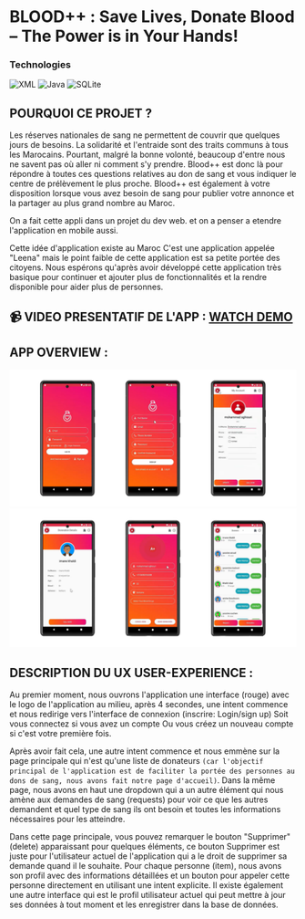 # BLOOD++ : Save Lives, Donate Blood – The Power is in Your Hands!

### Technologies

![XML](https://img.shields.io/badge/XML-FF6600?style=for-the-badge&labelColor=black&logo=xml&logoColor=FF6600)
![Java](https://img.shields.io/badge/Java-007396?style=for-the-badge&labelColor=black&logo=java&logoColor=007396)
![SQLite](https://img.shields.io/badge/SQLite-003B57?style=for-the-badge&labelColor=black&logo=sqlite&logoColor=003B57)

## POURQUOI CE PROJET ?

Les réserves nationales de sang ne permettent de couvrir que quelques jours de besoins. La solidarité et l'entraide sont des traits communs à tous les Marocains. Pourtant, malgré la bonne volonté, beaucoup d'entre nous ne savent pas où aller ni comment s'y prendre. Blood++ est donc là pour répondre à toutes ces questions relatives au don de sang et vous indiquer le centre de prélèvement le plus proche. Blood++ est également à votre disposition lorsque vous avez besoin de sang pour publier votre annonce et la partager au plus grand nombre au Maroc.

On a fait cette appli dans un projet du dev web. et on a penser a etendre l'application en mobile aussi.

Cette idée d'application existe au Maroc C'est une application appelée "Leena" mais le point faible de cette application est sa petite portée des citoyens. Nous espérons qu'après avoir développé cette application très basique pour continuer et ajouter plus de fonctionnalités et la rendre disponible pour aider plus de personnes.


## 📹 VIDEO PRESENTATIF DE L'APP : [WATCH DEMO](https://drive.google.com/drive/folders/1NkY7szu__hMYTEPLa_OXX0Bg431wOw0S?usp=share_link)


## APP OVERVIEW :

![LOGIN](https://github.com/IdrissiSM/Blood/blob/main/Blood++/captures/Blood++_1.png)
![LOGIN](https://github.com/IdrissiSM/Blood/blob/main/Blood++/captures/Blood++_2.png)


## DESCRIPTION DU UX USER-EXPERIENCE :

Au premier moment, nous ouvrons l'application une interface (rouge) avec le logo de l'application au milieu, après 4 secondes, une intent commence et nous redirige vers l'interface de connexion (inscrire: Login/sign up) Soit vous connectez si vous avez un compte Ou vous créez un nouveau compte si c'est votre première fois. 

Après avoir fait cela, une autre intent commence et nous emmène sur la page principale qui n'est qu'une liste de donateurs `(car l'objectif principal de l'application est de faciliter la portée des personnes au dons de sang, nous avons fait notre page d'accueil)`. Dans la même page, nous avons en haut une dropdown qui a un autre élément qui nous amène aux demandes de sang (requests) pour voir ce que les autres demandent et quel type de sang ils ont besoin et toutes les informations nécessaires pour les atteindre.

Dans cette page principale, vous pouvez remarquer le bouton "Supprimer" (delete) apparaissant pour quelques éléments, ce bouton Supprimer est juste pour l'utilisateur actuel de l'application qui a le droit de supprimer sa demande quand il le souhaite. Pour chaque personne (item), nous avons son profil avec des informations détaillées et un bouton pour appeler cette personne directement en utilisant une intent explicite. Il existe également une autre interface qui est le profil utilisateur actuel qui peut mettre à jour ses données à tout moment et les enregistrer dans la base de données.
